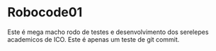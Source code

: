 # Robocode01
Este é mega macho rodo de testes e desenvolvimento dos serelepes academicos de ICO.
Este é apenas um teste de git commit.
